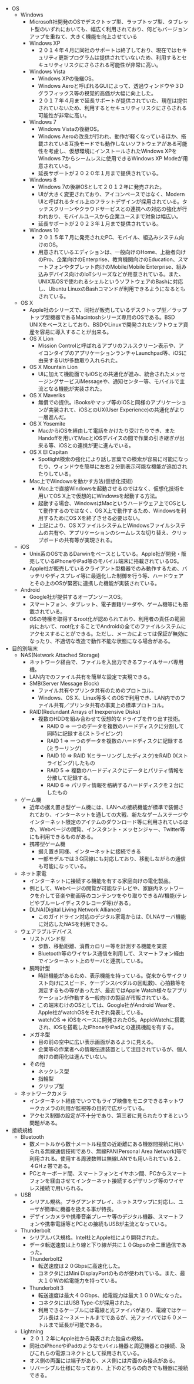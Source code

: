 - OS
  - Windows
    - Microsoft社開発のOSでデスクトップ型、ラップトップ型、タブレット型のいずれにおいても、幅広く利用されており、何どもバージョンアップを重ねて、大きく機能を向上させている
    - Windows XP
      - ２０１４年４月に同社のサポートは終了しており、現在ではセキュリティ更新プログラムは提供されていないため、利用するとセキュリティリスクにさらされる可能性が非常に高い。
    - Windows Vista
      - Windows XPの後継OS。
      - Windows Aeroと呼ばれるGUIによって、透過ウィンドウや３Dグラフィックス等の視覚的高価が大幅に向上した。
      - ２０１７年４月まで延長サポートが提供されていた、現在は提供されていないため、利用するとセキュリティリスクにさらされる可能性が非常に高い。
    - Windows 7
      - Windows Vistaの後継OS。
      - Windows Aeroの改良が行われ、動作が軽くなっているほか、搭載されている互換モードでも動作しないソフトウェアがある可能性を考慮し、仮想環境にインストールされたWindows XPをWindows 7からシームレスに使用できるWindows XP Modeが用意されている。
      - 延長サポートが２０２０年１月まで提供されている。
    - Windows 8
      - Windows 7の後継OSとして２０１２年に発売された。
      - UIが大きく変更されており、アイコンペースではなく、Modern UIと呼ばれるタイル上のフラットデザインが採用されている。タッチスクリーンやクラウドサービスとの連携への対応の強化が行われおり、モバイルユースから企業ユースまで対象は幅広い。
      - 延長サポートが２０２３年１月まで提供されている。
    - Windows 10
      - ２０１５年７月に発売されたPC、モバイル、組込みシステム向けのOS。
      - 用意されているエディションは、一般向けのHome、上級者向けのPro、企業向けのEnterprise、教育機関向けのEducation、スマートフォンやタブレット向けのMobile/Mobile Enterprise、組み込みデバイス向けのIoTシリーズなどが用意されている。また、UNIX系OSで使われるシェルというソフトウェアのBashに対応し、Ubuntu LinuxのBashコマンドが利用できるようになるともされている。
  - OS X
    - Apple社のシリーズで、同社が販売しているデスクトップ型／ラップトップ型機器であるMacintoshシリーズ専用のOSである。BSD UNIXをベースとしており、BSDやLinuxで開発されたソフトウェア資産を容易に導入することが出来る。
    - OS X Lion
      - Mission Controlと呼ばれるアプリのフルスクリーン表示や、アイコンタイプのアプリケーションランチャLaunchpad等、iOSに由来するUIが多数取り入れられた。
    - OS X Mountain Lion
      - UIに加えて機能面でもiOSとの共通化が進み、統合されたメッセージングサービスiMessageや、通知センター等、モバイルで主流となる機能が実装された。
    - OS X Maveriks
      - 無償での提供。iBooksやマップ等のiOSと同様のアプリケーションが実装されて、iOSとのUX(User Experience)の共通化がより一層進んだ。
    - OS X Yosemite
      - MacからiOSを経由して電話をかけたり受けたりでき、またHandoffを用いてMacとiOSデバイスの間で作業の引き継ぎが出来る等、iOSとの連携が更に進んでいる。
    - OS X EI Capitan
      - Spotlight検索の強化により話し言葉での検索が容易に可能になったり、ウィンドウを簡単に左右２分割表示可能な機能が追加されたりしている。
    - Mac上でWindowsを動かす方法(仮想化技術)
      - Mac上で直接Windowsを起動させるのではなく、仮想化技術を用いてOS X上で仮想的にWindowsを起動する方法。
      - 起動する場合、WindowsはMacというハードウェア上でOSとして動作するのではなく、OS X上で動作するため、Windowsを利用するためにOS Xを終了させる必要はない。
      - 上記により、OS XファイルシステムとWindowsファイルシステムの共有や、アプリケーションのシームレスな切り替え、クリップボードの共有等が実現される。
  - iOS
    - Unix系のOSであるDarwinをベースとしている。Apple社が開発・販売しているiPhoneやiPad等のモバイル端末に搭載されているOS。
    - Apple社が販売しているクライアント型機器でのみ動作するため、バッテリやディスプレイ等に最適化した制御を行う等、ハードウェアとその上のOSが緊密に連携した機能が実装されている。
  - Android
    - Google社が提供するオープンソースOS。
    - スマートフォン、タブレット、電子書籍リーダや、ゲーム機等にも搭載されている。
    - OSの特権を取得するroot化が認められており、利用者の責任の範囲内において、root化することでAndroidの全てのファイルシステムにアクセスすることができる。ただし、メーカによっては保証が無効になったり、不適切な改造で動作不能な状態になる場合がある。
- 目的別端末
  - NAS(Network Attached Storage)
    - ネットワーク経由で、ファイルを入出力できるファイルサーバ専用機。
    - LAN内でのファイル共有を簡単な設定で実現できる。
    - SMB(Server Message Block)
      - ファイル共有やプリンタ共有のためのプロトコル。
      - Windows、OS X、Linux等多くのOSで利用でき、LAN内でのファイル共有／プリンタ共有の事実上の標準プロトコル。
    - RAID(Redundant Arrays of Inexpensive Disks)
      - 複数のHDDを組み合わせて仮想的なドライブを作り出す技術。
        - RAID 0 => 一つのデータを複数のハードディスクに分割して同時に記録する(ストライピング)
        - RAID 1 => 一つのデータを複数のハードディスクに記録する(ミラーリング)
        - RAID 10 => RAID 1(ミラーリングしたディスク)をRAID 0(ストライピング)したもの
        - RAID 5 => 複数のハードディスクにデータとパリティ情報を分散して記録する。
        - RAID 6 => パリティ情報を格納するハードディスクを２台にしたもの
  - ゲーム機
    - 近年の据え置き型ゲーム機には、LANへの接続機能が標準で装備されており、インターネットを通しての大戦、新たなゲームステージやインターネット限定のアイテムのダウンロード等に利用されているほか、Webページの閲覧、インスタント・メッセンジャー、Twitter等にも利用できるものがある。
    - 携帯型ゲーム機
      - 据え置き同様、インターネットに接続できる
      - 一部モデルでは３G回線にも対応しており、移動しながらの通信も可能になっている。
  - ネット家電
    - インターネットに接続する機能を有する家庭向けの電化製品。
    - 例として、Webページの閲覧が可能なテレビや、家庭内ネットワークを介して音楽や動画等のコンテンツをやり取りできるAV機能(テレビやブルーレイディスクレコーダ等)がある。
    - DLNA(Digital Living Network Alliance)
      - このガイドライン対応のデジタル家電からは、DLNAサーバ機能に対応したNASを利用できる。
  - ウェアラブルデバイス
    - リストバンド型
      - 歩数、移動距離、消費カロリー等を計測する機能を実装
      - Bluetooth等のワイヤレス通信を利用して、スマートフォン経由でインターネット上のサーバと連携している。
    - 腕時計型
      - 時計機能があるため、表示機能を持っている。従来からサイクリスト向けにスピード、ケーデンス(ペダルの回転数)、心拍数等を測定するもの等があったが、最近ではApple Watch様々なアプリケーションが作動する一般向けの製品が市販されている。
      - この端末むけのOSとしては、Google社がAndroid Wearを、Apple社がwatchOSをそれぞれ発表している。
      - watchOS => iOSをベースに開発されたOS。AppleWatchに搭載され、iOSを搭載したiPhoneやiPadとの連携機能を有する。
    - メガネ型
      - 目の前の空中に広い表示画面があるように見える。
      - 企業等の作業者への情報伝達装置として注目されているが、個人向けの商用化は進んでいない。
    - その他
      - ネックレス型
      - 指輪型
      - クリップ型
  - ネットワークカメラ
    - インターネット経由でいつでもライブ映像をモニタできるネットワークカメラの利用が監視等の目的で広がっている。
    - アクセス制御の設定が不十分であり、第三者に見られたりするという問題がある。
- 接続規格
  - Bluetooth
    - 数メートルから数十メートル程度の近距離にある機器間接続に用いられる無線通信技術であり、無線PAN(Personal Area Network)等で利用される。使用する周波数帯は無線LANでも用いられている２．４GHｚ帯である。
    - PCとキーボード間、スマートフォンとイヤホン間、PCからスマートフォンを経由させてインターネット接続するデザリング等のワイヤレス接続で用いられる。
  - USB
    - シリアル規格。プラグアンドプレイ、ホットスワップに対応し、ユーザが簡単に機器を扱える事が特長。
    - デザインカメラや携帯音楽プレーヤ等のデジタル機器、スマートフォンや携帯電話等とPCとの接続もUSBが主流となっている。
  - Thunderbolt
    - シリアルバス規格。Intel社とApple社により開発された。
    - データ転送速度は上り線と下り線が共に１０Gbpsの全二重通信であった。
    - Thunderbolt2
      - 転送速度は２０Gbpsに高速化した。
      - コネクタにはMini DisplayPortのものが使われている。また、最大１０Wの給電能力を持っている。
    - Thunderbolt３
      - 転送速度は最大４０Gbps、給電能力は最大１００Wになった。
      - コネクタにはUSB Type-Cが採用された。
      - 利用できるケーブルには電線と光ファイバがあり、電線ではケーブル長は２〜３メートルまでであるが、光ファイバでは６０メートルまで延長が可能である。
  - Lightning
    - ２０１２年にApple社から発表された独自の規格。
    - 同社のiPhoneやiPadのようなモバイル機器と周辺機器との接続、及びこれらの電源コネクトとして採用されている。
    - オス側の両面には端子があり、メス側には片面のみ接点がある。
    - リバーシブル仕様になっており、上下のどちらの向きでも機器に接続できる。